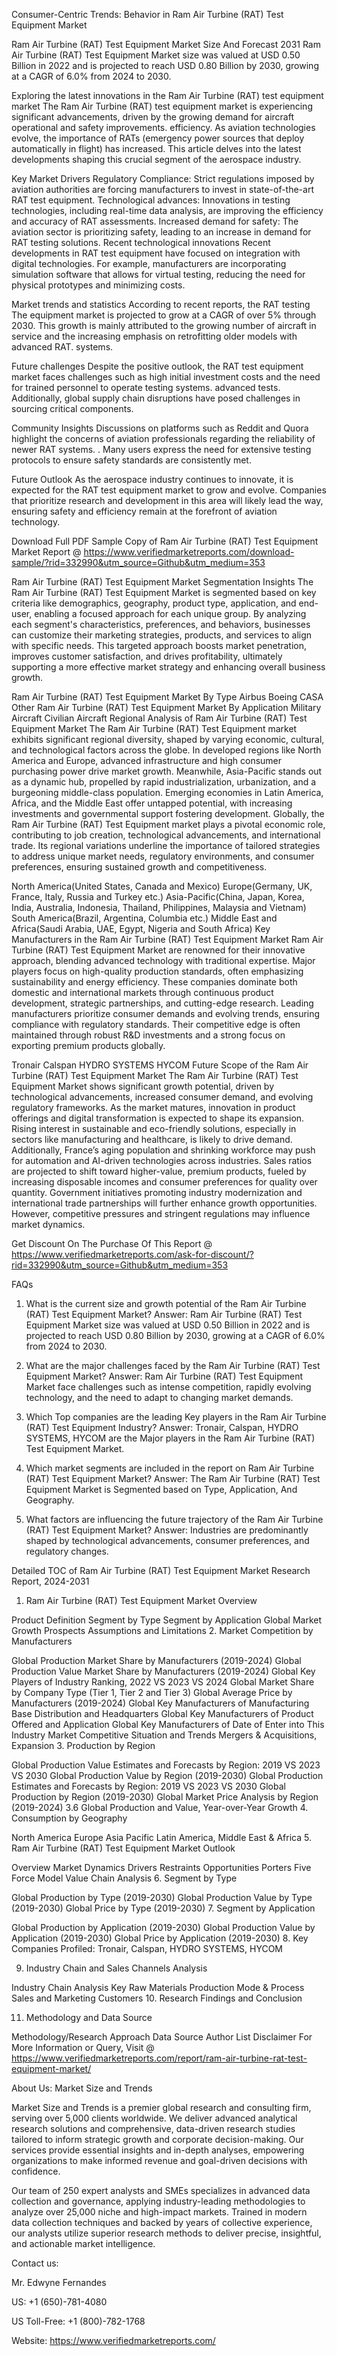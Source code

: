 Consumer-Centric Trends: Behavior in Ram Air Turbine (RAT) Test Equipment Market


Ram Air Turbine (RAT) Test Equipment Market Size And Forecast 2031
Ram Air Turbine (RAT) Test Equipment Market size was valued at USD 0.50 Billion in 2022 and is projected to reach USD 0.80 Billion by 2030, growing at a CAGR of 6.0% from 2024 to 2030.

Exploring the latest innovations in the Ram Air Turbine (RAT) test equipment market
The Ram Air Turbine (RAT) test equipment market is experiencing significant advancements, driven by the growing demand for aircraft operational and safety improvements. efficiency. As aviation technologies evolve, the importance of RATs (emergency power sources that deploy automatically in flight) has increased. This article delves into the latest developments shaping this crucial segment of the aerospace industry.

Key Market Drivers
Regulatory Compliance: Strict regulations imposed by aviation authorities are forcing manufacturers to invest in state-of-the-art RAT test equipment.
Technological advances: Innovations in testing technologies, including real-time data analysis, are improving the efficiency and accuracy of RAT assessments.
Increased demand for safety: The aviation sector is prioritizing safety, leading to an increase in demand for RAT testing solutions.
Recent technological innovations
Recent developments in RAT test equipment have focused on integration with digital technologies. For example, manufacturers are incorporating simulation software that allows for virtual testing, reducing the need for physical prototypes and minimizing costs.

Market trends and statistics
According to recent reports, the RAT testing The equipment market is projected to grow at a CAGR of over 5% through 2030. This growth is mainly attributed to the growing number of aircraft in service and the increasing emphasis on retrofitting older models with advanced RAT. systems.

Future challenges
Despite the positive outlook, the RAT test equipment market faces challenges such as high initial investment costs and the need for trained personnel to operate testing systems. advanced tests. Additionally, global supply chain disruptions have posed challenges in sourcing critical components.

Community Insights
Discussions on platforms such as Reddit and Quora highlight the concerns of aviation professionals regarding the reliability of newer RAT systems. . Many users express the need for extensive testing protocols to ensure safety standards are consistently met.

Future Outlook
As the aerospace industry continues to innovate, it is expected for the RAT test equipment market to grow and evolve. Companies that prioritize research and development in this area will likely lead the way, ensuring safety and efficiency remain at the forefront of aviation technology.

Download Full PDF Sample Copy of Ram Air Turbine (RAT) Test Equipment Market Report @ https://www.verifiedmarketreports.com/download-sample/?rid=332990&utm_source=Github&utm_medium=353

Ram Air Turbine (RAT) Test Equipment Market Segmentation Insights
The Ram Air Turbine (RAT) Test Equipment Market is segmented based on key criteria like demographics, geography, product type, application, and end-user, enabling a focused approach for each unique group. By analyzing each segment's characteristics, preferences, and behaviors, businesses can customize their marketing strategies, products, and services to align with specific needs. This targeted approach boosts market penetration, improves customer satisfaction, and drives profitability, ultimately supporting a more effective market strategy and enhancing overall business growth.

Ram Air Turbine (RAT) Test Equipment Market By Type
Airbus
Boeing
CASA
Other
Ram Air Turbine (RAT) Test Equipment Market By Application
Military Aircraft
Civilian Aircraft
Regional Analysis of Ram Air Turbine (RAT) Test Equipment Market
The Ram Air Turbine (RAT) Test Equipment market exhibits significant regional diversity, shaped by varying economic, cultural, and technological factors across the globe. In developed regions like North America and Europe, advanced infrastructure and high consumer purchasing power drive market growth. Meanwhile, Asia-Pacific stands out as a dynamic hub, propelled by rapid industrialization, urbanization, and a burgeoning middle-class population. Emerging economies in Latin America, Africa, and the Middle East offer untapped potential, with increasing investments and governmental support fostering development. Globally, the Ram Air Turbine (RAT) Test Equipment market plays a pivotal economic role, contributing to job creation, technological advancements, and international trade. Its regional variations underline the importance of tailored strategies to address unique market needs, regulatory environments, and consumer preferences, ensuring sustained growth and competitiveness.

North America(United States, Canada and Mexico)
Europe(Germany, UK, France, Italy, Russia and Turkey etc.)
Asia-Pacific(China, Japan, Korea, India, Australia, Indonesia, Thailand, Philippines, Malaysia and Vietnam)
South America(Brazil, Argentina, Columbia etc.)
Middle East and Africa(Saudi Arabia, UAE, Egypt, Nigeria and South Africa)
Key Manufacturers in the Ram Air Turbine (RAT) Test Equipment Market
Ram Air Turbine (RAT) Test Equipment Market are renowned for their innovative approach, blending advanced technology with traditional expertise. Major players focus on high-quality production standards, often emphasizing sustainability and energy efficiency. These companies dominate both domestic and international markets through continuous product development, strategic partnerships, and cutting-edge research. Leading manufacturers prioritize consumer demands and evolving trends, ensuring compliance with regulatory standards. Their competitive edge is often maintained through robust R&D investments and a strong focus on exporting premium products globally.

Tronair
Calspan
HYDRO SYSTEMS
HYCOM
Future Scope of the Ram Air Turbine (RAT) Test Equipment Market
The Ram Air Turbine (RAT) Test Equipment Market shows significant growth potential, driven by technological advancements, increased consumer demand, and evolving regulatory frameworks. As the market matures, innovation in product offerings and digital transformation is expected to shape its expansion. Rising interest in sustainable and eco-friendly solutions, especially in sectors like manufacturing and healthcare, is likely to drive demand. Additionally, France’s aging population and shrinking workforce may push for automation and AI-driven technologies across industries. Sales ratios are projected to shift toward higher-value, premium products, fueled by increasing disposable incomes and consumer preferences for quality over quantity. Government initiatives promoting industry modernization and international trade partnerships will further enhance growth opportunities. However, competitive pressures and stringent regulations may influence market dynamics.

Get Discount On The Purchase Of This Report @ https://www.verifiedmarketreports.com/ask-for-discount/?rid=332990&utm_source=Github&utm_medium=353

FAQs
1. What is the current size and growth potential of the Ram Air Turbine (RAT) Test Equipment Market?
Answer: Ram Air Turbine (RAT) Test Equipment Market size was valued at USD 0.50 Billion in 2022 and is projected to reach USD 0.80 Billion by 2030, growing at a CAGR of 6.0% from 2024 to 2030.

2. What are the major challenges faced by the Ram Air Turbine (RAT) Test Equipment Market?
Answer: Ram Air Turbine (RAT) Test Equipment Market face challenges such as intense competition, rapidly evolving technology, and the need to adapt to changing market demands.

3. Which Top companies are the leading Key players in the Ram Air Turbine (RAT) Test Equipment Industry?
Answer: Tronair, Calspan, HYDRO SYSTEMS, HYCOM are the Major players in the Ram Air Turbine (RAT) Test Equipment Market.

4. Which market segments are included in the report on Ram Air Turbine (RAT) Test Equipment Market?
Answer: The Ram Air Turbine (RAT) Test Equipment Market is Segmented based on Type, Application, And Geography.

5. What factors are influencing the future trajectory of the Ram Air Turbine (RAT) Test Equipment Market?
Answer: Industries are predominantly shaped by technological advancements, consumer preferences, and regulatory changes.

Detailed TOC of Ram Air Turbine (RAT) Test Equipment Market Research Report, 2024-2031
1. Ram Air Turbine (RAT) Test Equipment Market Overview

Product Definition
Segment by Type
Segment by Application
Global Market Growth Prospects
Assumptions and Limitations
2. Market Competition by Manufacturers

Global Production Market Share by Manufacturers (2019-2024)
Global Production Value Market Share by Manufacturers (2019-2024)
Global Key Players of Industry Ranking, 2022 VS 2023 VS 2024
Global Market Share by Company Type (Tier 1, Tier 2 and Tier 3)
Global Average Price by Manufacturers (2019-2024)
Global Key Manufacturers of Manufacturing Base Distribution and Headquarters
Global Key Manufacturers of Product Offered and Application
Global Key Manufacturers of Date of Enter into This Industry
Market Competitive Situation and Trends
Mergers & Acquisitions, Expansion
3. Production by Region

Global Production Value Estimates and Forecasts by Region: 2019 VS 2023 VS 2030
Global Production Value by Region (2019-2030)
Global Production Estimates and Forecasts by Region: 2019 VS 2023 VS 2030
Global Production by Region (2019-2030)
Global Market Price Analysis by Region (2019-2024) 3.6 Global Production and Value, Year-over-Year Growth
4. Consumption by Geography

North America
Europe
Asia Pacific
Latin America, Middle East & Africa
5. Ram Air Turbine (RAT) Test Equipment Market Outlook

Overview
Market Dynamics
Drivers
Restraints
Opportunities
Porters Five Force Model
Value Chain Analysis 
6. Segment by Type

Global Production by Type (2019-2030)
Global Production Value by Type (2019-2030)
Global Price by Type (2019-2030)
7. Segment by Application

Global Production by Application (2019-2030)
Global Production Value by Application (2019-2030)
Global Price by Application (2019-2030)
8. Key Companies Profiled: Tronair, Calspan, HYDRO SYSTEMS, HYCOM

9. Industry Chain and Sales Channels Analysis

Industry Chain Analysis
Key Raw Materials
Production Mode & Process
Sales and Marketing
Customers
10. Research Findings and Conclusion

11. Methodology and Data Source

Methodology/Research Approach
Data Source
Author List
Disclaimer
For More Information or Query, Visit @ https://www.verifiedmarketreports.com/report/ram-air-turbine-rat-test-equipment-market/

About Us: Market Size and Trends

Market Size and Trends is a premier global research and consulting firm, serving over 5,000 clients worldwide. We deliver advanced analytical research solutions and comprehensive, data-driven research studies tailored to inform strategic growth and corporate decision-making. Our services provide essential insights and in-depth analyses, empowering organizations to make informed revenue and goal-driven decisions with confidence.

Our team of 250 expert analysts and SMEs specializes in advanced data collection and governance, applying industry-leading methodologies to analyze over 25,000 niche and high-impact markets. Trained in modern data collection techniques and backed by years of collective experience, our analysts utilize superior research methods to deliver precise, insightful, and actionable market intelligence.

Contact us:

Mr. Edwyne Fernandes

US: +1 (650)-781-4080

US Toll-Free: +1 (800)-782-1768

Website: https://www.verifiedmarketreports.com/
